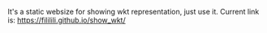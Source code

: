 It's a static websize for showing wkt representation, just use it.
Current link is: https://fililili.github.io/show_wkt/
